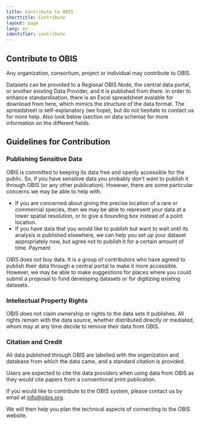 ```yaml
---
title: Contribute to OBIS
shorttitle: Contribute
layout: page
lang: en
identifier: contribute
---
```


## Contribute to OBIS

Any organization, consortium, project or individual may contribute to OBIS.

Datasets can be provided to a Regional OBIS Node, the central data portal, or another existing Data Provider, and it is published from there. In order to enhance standardisation, there is an Excel spreadsheet avalable for download from here, which mimics the structure of the data format. The spreadsheet is self-explanatory (we hope), but do not hesitate to contact us for more help. Also look below (section on data schema) for more information on the different fields.

## Guidelines for Contribution

### Publishing Sensitive Data

OBIS is committed to keeping its data free and openly accessible for the public. So, if you have sensitive data you probably don't want to publish it through OBIS (or any other publication). However, there are some particular concerns we may be able to help with.

- If you are concerned about giving the precise location of a rare or commercial species, then we may be able to represent your data at a lower spatial resolution, or to give a bounding box instead of a point location.
- If you have data that you would like to publish but want to wait until its analysis is published elsewhere, we can help you set up your dataset appropriately now, but agree not to publish it for a certain amount of time.
Payment

OBIS does not buy data. It is a group of contributors who have agreed to publish their data through a central portal to make it more accessible. However, we may be able to make suggestions for places where you could submit a proposal to fund developing datasets or for digitizing existing datasets.

### Intellectual Property Rights

OBIS does not claim ownership or rights to the data sets it publishes. All rights remain with the data source, whether distributed directly or mediated, whom may at any time decide to remove their data from OBIS.

### Citation and Credit

All data published through OBIS are labelled with the organization and database from which the data came, and a standard citation is provided.

Users are expected to cite the data providers when using data from OBIS as they would cite papers from a conventional print publication.

If you would like to contribute to the OBIS system, please contact us by email at <a href="mailto:info@iobis.org">info@iobis.org</a>.

We will then help you plan the technical aspects of connecting to the OBIS website.